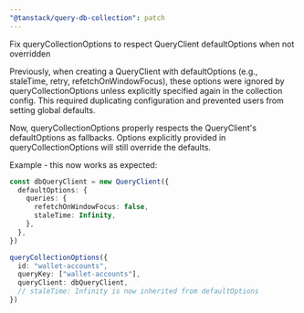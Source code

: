 ```yaml
---
"@tanstack/query-db-collection": patch
---
```


Fix queryCollectionOptions to respect QueryClient defaultOptions when not overridden

Previously, when creating a QueryClient with defaultOptions (e.g., staleTime, retry, refetchOnWindowFocus), these options were ignored by queryCollectionOptions unless explicitly specified again in the collection config. This required duplicating configuration and prevented users from setting global defaults.

Now, queryCollectionOptions properly respects the QueryClient's defaultOptions as fallbacks. Options explicitly provided in queryCollectionOptions will still override the defaults.

Example - this now works as expected:

```typescript
const dbQueryClient = new QueryClient({
  defaultOptions: {
    queries: {
      refetchOnWindowFocus: false,
      staleTime: Infinity,
    },
  },
})

queryCollectionOptions({
  id: "wallet-accounts",
  queryKey: ["wallet-accounts"],
  queryClient: dbQueryClient,
  // staleTime: Infinity is now inherited from defaultOptions
})
```
